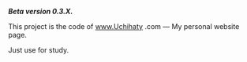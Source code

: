 ***Beta version 0.3.X.***

This project is the code of www.Uchihaty .com — My personal website page.

Just use for study.